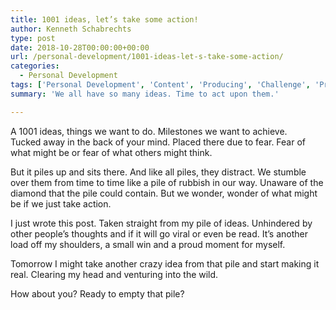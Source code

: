```yaml
---
title: 1001 ideas, let’s take some action!
author: Kenneth Schabrechts
type: post
date: 2018-10-28T00:00:00+00:00
url: /personal-development/1001-ideas-let-s-take-some-action/
categories:
  - Personal Development
tags: ['Personal Development', 'Content', 'Producing', 'Challenge', 'Productivity']
summary: 'We all have so many ideas. Time to act upon them.'

---
```

A 1001 ideas, things we want to do. Milestones we want to achieve.  
Tucked away in the back of your mind. Placed there due to fear. Fear of what might be or fear of what others might think.

But it piles up and sits there. And like all piles, they distract. We stumble over them from time to time like a pile of rubbish in our way. Unaware of the diamond that the pile could contain. But we wonder, wonder of what might be if we just take action.

I just wrote this post. Taken straight from my pile of ideas. Unhindered by other people’s thoughts and if it will go viral or even be read. It’s another load off my shoulders, a small win and a proud moment for myself.

Tomorrow I might take another crazy idea from that pile and start making it real. Clearing my head and venturing into the wild.

How about you? Ready to empty that pile?